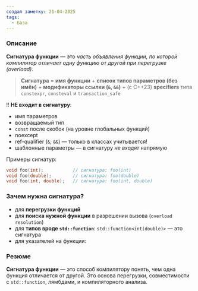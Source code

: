 ```yaml
---
создал заметку: 21-04-2025
tags:
  - База
---
```

### Описание
**Сигнатура функции** — это _часть объявления функции, по которой компилятор отличает одну функцию от другой при перегрузке (overload)_.

> **Сигнатура** = **имя функции** + **список типов параметров (без имён)** + **модификаторы ссылки (`&`, `&&`)** + (с C++23) **specifiers** типа `constexpr`, `consteval` и `transaction_safe`

‼️ **НЕ входит в сигнатуру**:
- имя параметров
- возвращаемый тип
- `const` после скобок (на уровне глобальных функций)
- noexcept
- ref-qualifier (`&`, `&&`) — только в классах учитывается!
- шаблонные параметры — в сигнатуру _не входят_ напрямую

Примеры сигнатур:
```cpp
void foo(int);           // сигнатура: foo(int)
void foo(double);        // сигнатура: foo(double)
void foo(int, double);   // сигнатура: foo(int, double)
```
### Зачем нужна сигнатура?
- для **перегрузки функций**
- для **поиска нужной функции** в разрешении вызова (`overload resolution`)
- для **типов вроде `std::function`**: `std::function<int(double)>` — это сигнатура
- для указателей на функции:
### Резюме
**Сигнатура функции** — это способ компилятору понять, чем одна функция отличается от другой. Это основа перегрузки, совместимости с `std::function`, лямбдами, и компиляторного анализа.